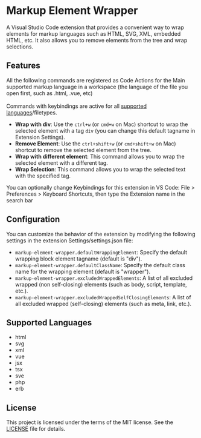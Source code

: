 # Markup Element Wrapper

A Visual Studio Code extension that provides a convenient way to wrap elements for markup languages such as HTML, SVG, XML, embedded HTML, etc. It also allows you to remove elements from the tree and wrap selections.

## Features

All the following commands are registered as Code Actions for the Main supported markup language in a workspace (the language of the file you open first, such as .html, .vue, etc) <br><br>
Commands with keybindings are active for all [supported languages](#supported-languages)/filetypes.

- **Wrap with div**: Use the `ctrl+w` (or `cmd+w` on Mac) shortcut to wrap the selected element with a tag `div` (you can change this default tagname in Extension Settings).
- **Remove Element**: Use the `ctrl+shift+w` (or `cmd+shift+w` on Mac) shortcut to remove the selected element from the tree.
- **Wrap with different element**: This command allows you to wrap the selected element with a different tag.
- **Wrap Selection**: This command allows you to wrap the selected text with the specified tag.

You can optionally change Keybindings for this extension in VS Code: File > Preferences > Keyboard Shortcuts, then type the Extension name in the search bar

## Configuration

You can customize the behavior of the extension by modifying the following settings in the extension  Settings/settings.json file:

- `markup-element-wrapper.defaultWrappingElement`: Specify the default wrapping block element tagname (default is "div").
- `markup-element-wrapper.defaultClassName`: Specify the default class name for the wrapping element (default is "wrapper").
- `markup-element-wrapper.excludedWrappedElements`: A list of all excluded wrapped (non self-closing) elements (such as body, script, template, etc.).
- `markup-element-wrapper.excludedWrappedSelfClosingElements`: A list of all excluded wrapped (self-closing) elements (such as meta, link, etc.).

## Supported Languages

- html
- svg
- xml
- vue
- jsx
- tsx
- sve
- php
- erb

## License

This project is licensed under the terms of the MIT license. See the [LICENSE](LICENSE) file for details.